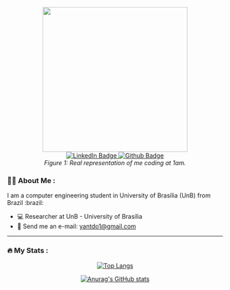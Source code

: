 <div  id="header" align="center">
  <img style="width:338px" src="https://media.giphy.com/media/ZVik7pBtu9dNS/giphy.gif" />
  <div id="badges">
  <a href="https://www.linkedin.com/in/yantavares01/">
    <img src="https://img.shields.io/badge/LinkedIn-blue?style=for-the-badge&logo=linkedin&logoColor=white" alt="LinkedIn Badge"/>
  </a>
  <a href=https://github.com/yantavares>
    <img src="https://img.shields.io/badge/Github-black?style=for-the-badge&logo=github&logoColor=white" alt="Github Badge"/>
  </a>
  </div>
<i align="center">Figure 1: Real representation of me coding at 1am.</i>
</div>


<div id="about" align="left">

### 👨‍💻 About Me :

<div style="margin-bottom:8px"> I am a computer engineering student in University of Brasília (UnB) from Brazil :brazil:</div>

- 💻 Researcher at UnB - University of Brasília
- 📧 Send me an e-mail: yantdo1@gmail.com
</div>

---


### 🔥 My Stats :

<div align="center" style="margin-top:10px">
  
[![Top Langs](https://github-readme-stats.vercel.app/api/top-langs/?username=yantavares&layout=donut&theme=dark&langs_count=6&hide=jupyter%20notebook,html,css&exclude_repo=msp430)](https://github.com/anuraghazra/github-readme-stats)

[![Anurag's GitHub stats](https://github-readme-stats.vercel.app/api?username=yantavares&show_icons=true&theme=dark)](https://github.com/anuraghazra/github-readme-stats)


  </div>
</div>
